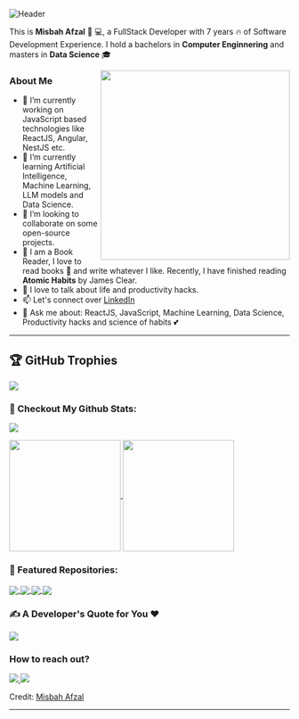 
![Header](https://github.com/misbahafzal/misbahafzal/assets/38649139/6f8ca6f1-666f-4790-88a8-0294f4c669fb)


This is **Misbah Afzal** 👧 💻, a FullStack Developer with 7 years 🔥 of Software Development Experience. I hold a bachelors in **Computer Enginnering** and masters in **Data Science** 🎓

<img src="https://github.com/misbahafzal/misbahafzal/assets/38649139/76ae7d92-07e2-46a6-a137-e7c2810569e7" align="right" height="340" width="340">

### About Me

- 🔭 I’m currently working on JavaScript based technologies like ReactJS, Angular, NestJS etc.
- 🌱 I’m currently learning Artificial Intelligence, Machine Learning, LLM models and Data Science. 
- 👯 I’m looking to collaborate on some open-source projects.
- 💬 I am a Book Reader, I love to read books 📕 and write whatever I like. Recently, I have finished reading **Atomic Habits** by James Clear.
- 🥂 I love to talk about life and productivity hacks.
- 📫 Let's connect over [LinkedIn](https://www.linkedin.com/in/misbahafzalk/)
- 🫧 Ask me about: ReactJS, JavaScript, Machine Learning, Data Science, Productivity hacks and science of habits 💕

---

## 🏆 GitHub Trophies
[![](https://github-profile-trophy.vercel.app/?username=misbahafzal&theme=light)](https://github.com/ryo-ma/github-profile-trophy)

### 🐥 Checkout My Github Stats:
![](https://github-readme-streak-stats.herokuapp.com/?user=misbahafzal&theme=dark&hide_border=false&card_width=1000)

<a href="https://github-readme-stats.vercel.app/api?username=misbahafzal&show_icons=true&theme=dracula&hide_border=true">
  <img height=200 align="center" src="https://github-readme-stats.vercel.app/api?username=misbahafzal&show_icons=true&theme=dracula&hide_border=true&rank_icon=github" />
</a>
<a href="https://github-readme-stats.vercel.app/api/top-langs/?username=misbahafzal">
  <img height=200 align="center" src="https://github-readme-stats.vercel.app/api/top-langs/?username=misbahafzal&layout=compact&theme=dark&hide_border=true&langs_count=8&card_width=300" />
</a>


### 🍹 Featured Repositories:
<a href="https://github.com/misbahafzal/coding-challenges">
  <img align="center" src="https://github-readme-stats.vercel.app/api/pin/?username=misbahafzal&repo=coding-challenges&show_owner=true" />
</a>
<a href="https://github.com/misbahafzal/web-scrapping-projects">
  <img align="center" src="https://github-readme-stats.vercel.app/api/pin/?username=misbahafzal&repo=web-scrapping-projects&show_owner=true" />
</a>
<a href="https://github.com/misbahafzal/machine-learning">
  <img align="center" src="https://github-readme-stats.vercel.app/api/pin/?username=misbahafzal&repo=machine-learning&show_owner=true" />
</a>
<a href="https://github.com/misbahafzal/=reactjs-projects">
  <img align="center" src="https://github-readme-stats.vercel.app/api/pin/?username=misbahafzal&repo=reactjs-projects&show_owner=true" />
</a>

### ✍️ A Developer's Quote for You ❤
![](https://quotes-github-readme.vercel.app/api?type=horizontal&theme=radical)

### How to reach out?

<p id="socialIcons" align="left">
    <a href="https://www.linkedin.com/in/misbahafzalk/" alt="LinkedIn">
        <img src="https://img.shields.io/badge/-LinkedIn-blue?style=flat-square&logo=linkedin" />
    </a>
    <a href="https://www.hackerrank.com/profile/misbahafzal_k" alt="HackerRank">
        <img src="https://img.shields.io/badge/-HackerRank-3a424f?style=flat-square&logo=hackerrank" />
    </a>
  
</p>

[github]: https://github.com/misbahafzal
[linkedin]: https://www.linkedin.com/in/misbahafzalk/
[hackerrank]: https://www.hackerrank.com/profile/misbahafzal_k

Credit: [Misbah Afzal](https://github.com/misbahafzal)

---
